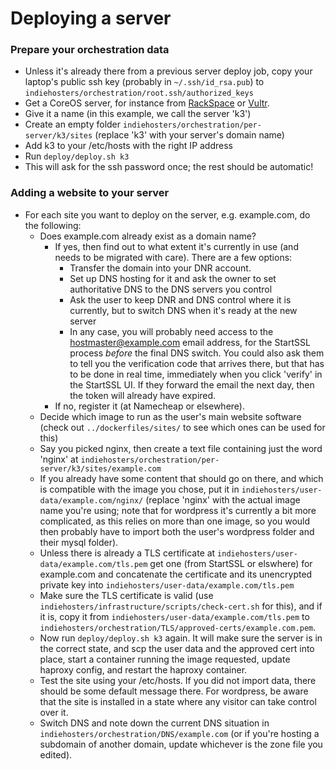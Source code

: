 # Deploying a server

### Prepare your orchestration data
* Unless it's already there from a previous server deploy job, copy your laptop's public ssh key (probably in `~/.ssh/id_rsa.pub`) to `indiehosters/orchestration/root.ssh/authorized_keys`
* Get a CoreOS server, for instance from [RackSpace](rackspace.com) or [Vultr](vultr.com).
* Give it a name (in this example, we call the server 'k3')
* Create an empty folder `indiehosters/orchestration/per-server/k3/sites` (replace 'k3' with your server's domain name)
* Add k3 to your /etc/hosts with the right IP address
* Run `deploy/deploy.sh k3`
* This will ask for the ssh password once; the rest should be automatic!

### Adding a website to your server
* For each site you want to deploy on the server, e.g. example.com, do the following:
  * Does example.com already exist as a domain name?
    * If yes, then find out to what extent it's currently in use (and needs to be migrated with care). There are a few options:
      * Transfer the domain into your DNR account.
      * Set up DNS hosting for it and ask the owner to set authoritative DNS to the DNS servers you control
      * Ask the user to keep DNR and DNS control where it is currently, but to switch DNS when it's ready at the new server
      * In any case, you will probably need access to the hostmaster@example.com email address, for the StartSSL process *before*
        the final DNS switch. You could also ask them to tell you the verification code that arrives there, but that has to be done
        in real time, immediately when you click 'verify' in the StartSSL UI. If they forward the email the next day, then the token
        will already have expired.
    * If no, register it (at Namecheap or elsewhere).
  * Decide which image to run as the user's main website software (check out `../dockerfiles/sites/` to see which ones can be used for this)
  * Say you picked nginx, then create a text file containing just the word 'nginx' at
    `indiehosters/orchestration/per-server/k3/sites/example.com`
  * If you already have some content that should go on there, and which is compatible with the image you chose,
    put it in `indiehosters/user-data/example.com/nginx/` (replace 'nginx' with the actual image name you're using;
    note that for wordpress it's currently a bit more complicated, as this relies on more than one image, so you
    would then probably have to import both the user's wordpress folder and their mysql folder).
  * Unless there is already a TLS certificate at `indiehosters/user-data/example.com/tls.pem` get one
    (from StartSSL or elswhere) for example.com and concatenate the certificate
    and its unencrypted private key into `indiehosters/user-data/example.com/tls.pem`
  * Make sure the TLS certificate is valid (use `indiehosters/infrastructure/scripts/check-cert.sh` for this), and if it is,
    copy it from
    `indiehosters/user-data/example.com/tls.pem` 
    to `indiehosters/orchestration/TLS/approved-certs/example.com.pem`.
  * Now run `deploy/deploy.sh k3` again. It will make sure the server is in the correct state, and scp the user data and the
    approved cert into place, start a container running the image requested, update haproxy config, and restart the haproxy container.
  * Test the site using your /etc/hosts. If you did not import data, there should be some default message there. For wordpress, be aware
    that the site is installed in a state where any visitor can take control over it.
  * Switch DNS and note down the current DNS situation in `indiehosters/orchestration/DNS/example.com` (or if you're hosting
    a subdomain of another domain, update whichever is the zone file you edited).
